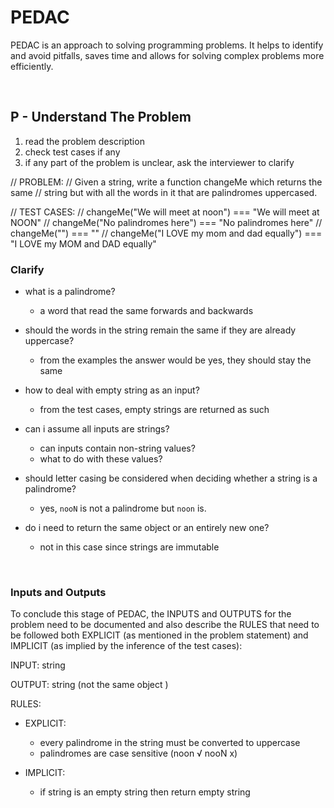 # PEDAC

PEDAC is an approach to solving programming problems. It helps to identify and avoid pitfalls, saves time and allows for solving complex problems more efficiently.

<br>

## P - Understand The Problem

1. read the problem description
1. check test cases if any
1. if any part of the problem is unclear, ask the interviewer to clarify

// PROBLEM: 
// Given a string, write a function changeMe which returns the same 
// string but with all the words in it that are palindromes uppercased. 

// TEST CASES:
// changeMe("We will meet at noon") === "We will meet at NOON" 
// changeMe("No palindromes here") === "No palindromes here" 
// changeMe("") === "" 
// changeMe("I LOVE my mom and dad equally") === "I LOVE my MOM and DAD equally"

### Clarify

- what is a palindrome?
  - a word that read the same forwards and backwards

- should the words in the string remain the same if they are already uppercase?
  - from the examples the answer would be yes, they should stay the same

- how to deal with empty string as an input?
  - from the test cases, empty strings are returned as such

- can i assume all inputs are strings?
  - can inputs contain non-string values? 
  - what to do with these values?

- should letter casing be considered when deciding whether a string is a palindrome?
  - yes, `nooN` is not a palindrome but `noon` is. 

- do i need to return the same object or an entirely new one?
  - not in this case since strings are immutable

<br>

### Inputs and Outputs

To conclude this stage of PEDAC, the INPUTS and OUTPUTS for the problem need to be documented and also describe the RULES that need to be followed both EXPLICIT (as mentioned in the problem statement) and IMPLICIT (as implied by the inference of the test cases):


INPUT: string

OUTPUT: string (not the same object )

RULES:
  - EXPLICIT:
    - every palindrome in the string must be converted to uppercase
    - palindromes are case sensitive (noon √ nooN x)


  - IMPLICIT:
    - if string is an empty string then return empty string

<br>





